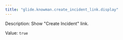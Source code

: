 ```yaml
---
title: "glide.knowman.create_incident_link.display"
---
```


Description: Show "Create Incident" link.

Value: `true`